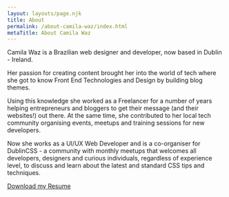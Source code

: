 ```yaml
---
layout: layouts/page.njk
title: About
permalink: /about-camila-waz/index.html
metaTitle: About Camila Waz
---
```

Camila Waz is a Brazilian web designer and developer, now based in Dublin - Ireland.

Her passion for creating content brought her into the world of tech where she got to know Front End Technologies and Design by building blog themes.

Using this knowledge she worked as a Freelancer for a number of years helping entrepreneurs and bloggers to get their message (and their websites!) out there. At the same time, she contributed to her local tech community organising events, meetups and training sessions for new developers.

Now she works as a UI/UX Web Developer and is a co-organiser for DublinCSS - a community with monthly meetups that welcomes all developers, designers and curious individuals, regardless of experience level, to discuss and learn about the latest and standard CSS tips and techniques.

[Download my Resume](https://www.camilawaz.com/images/camila-waz-cv.pdf)
